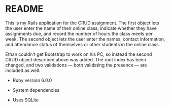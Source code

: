 # README

This is my Rails application for the CRUD assignment. The first object lets the user enter the name of their online class, indicate whether they have assignments due, and record the number of hours the class meets per week. The second object lets the user enter the names, contact information, and attendance status of themselves or other students in the online class. 

Ethan couldn't get Bootstrap to work on his PC, so instead the second CRUD object described above was added. The root index has been changed, and two validations — both validating the presence — are included as well. 

* Ruby version 6.0.0

* System dependencies

* Uses SQLite 
